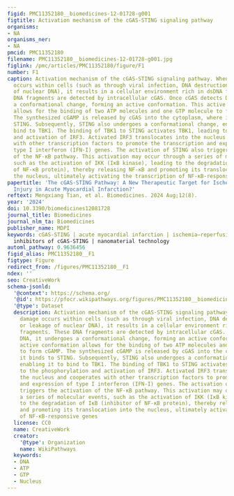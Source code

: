 ```yaml
---
figid: PMC11352180__biomedicines-12-01728-g001
figtitle: Activation mechanism of the cGAS-STING signaling pathway
organisms:
- NA
organisms_ner:
- NA
pmcid: PMC11352180
filename: PMC11352180__biomedicines-12-01728-g001.jpg
figlink: /pmc/articles/PMC11352180/figure/F1
number: F1
caption: Activation mechanism of the cGAS-STING signaling pathway. When DNA damage
  occurs within cells (such as through viral infection, DNA destruction, or leakage
  of nuclear DNA), it results in a cellular environment rich in dsDNA fragments. These
  DNA fragments are detected by intracellular cGAS. Once cGAS detects DNA, it undergoes
  a conformational change, forming an active conformation. This active conformation
  allows for the binding of two ATP molecules and one GTP molecule to form cGAMP.
  The synthesized cGAMP is released by cGAS into the cytoplasm, where it binds to
  STING. Subsequently, STING also undergoes a conformational change, enabling it to
  bind to TBK1. The binding of TBK1 to STING activates TBK1, leading to the phosphorylation
  and activation of IRF3. Activated IRF3 translocates into the nucleus and cooperates
  with other transcription factors to promote the transcription and expression of
  type I interferon (IFN-I) genes. The activation of STING also triggers the activation
  of the NF-κB pathway. This activation may occur through a series of molecular events,
  such as the activation of IKK (IκB kinase), leading to the degradation of IκB (inhibitor
  of NF-κB protein), thereby releasing NF-κB and promoting its translocation into
  the nucleus, ultimately activating the transcription of NF-κB-responsive genes
papertitle: 'The cGAS-STING Pathway: A New Therapeutic Target for Ischemia–Reperfusion
  Injury in Acute Myocardial Infarction?'
reftext: Mengxiang Tian, et al. Biomedicines. 2024 Aug;12(8).
year: '2024'
doi: 10.3390/biomedicines12081728
journal_title: Biomedicines
journal_nlm_ta: Biomedicines
publisher_name: MDPI
keywords: cGAS-STING | acute myocardial infarction | ischemia–reperfusion injury |
  inhibitors of cGAS-STING | nanomaterial technology
automl_pathway: 0.9636456
figid_alias: PMC11352180__F1
figtype: Figure
redirect_from: /figures/PMC11352180__F1
ndex: ''
seo: CreativeWork
schema-jsonld:
  '@context': https://schema.org/
  '@id': https://pfocr.wikipathways.org/figures/PMC11352180__biomedicines-12-01728-g001.html
  '@type': Dataset
  description: Activation mechanism of the cGAS-STING signaling pathway. When DNA
    damage occurs within cells (such as through viral infection, DNA destruction,
    or leakage of nuclear DNA), it results in a cellular environment rich in dsDNA
    fragments. These DNA fragments are detected by intracellular cGAS. Once cGAS detects
    DNA, it undergoes a conformational change, forming an active conformation. This
    active conformation allows for the binding of two ATP molecules and one GTP molecule
    to form cGAMP. The synthesized cGAMP is released by cGAS into the cytoplasm, where
    it binds to STING. Subsequently, STING also undergoes a conformational change,
    enabling it to bind to TBK1. The binding of TBK1 to STING activates TBK1, leading
    to the phosphorylation and activation of IRF3. Activated IRF3 translocates into
    the nucleus and cooperates with other transcription factors to promote the transcription
    and expression of type I interferon (IFN-I) genes. The activation of STING also
    triggers the activation of the NF-κB pathway. This activation may occur through
    a series of molecular events, such as the activation of IKK (IκB kinase), leading
    to the degradation of IκB (inhibitor of NF-κB protein), thereby releasing NF-κB
    and promoting its translocation into the nucleus, ultimately activating the transcription
    of NF-κB-responsive genes
  license: CC0
  name: CreativeWork
  creator:
    '@type': Organization
    name: WikiPathways
  keywords:
  - DNA
  - ATP
  - GTP
  - Nucleus
---
```

